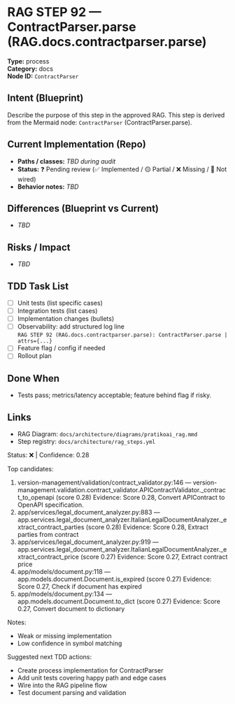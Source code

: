 # RAG STEP 92 — ContractParser.parse (RAG.docs.contractparser.parse)

**Type:** process  
**Category:** docs  
**Node ID:** `ContractParser`

## Intent (Blueprint)
Describe the purpose of this step in the approved RAG. This step is derived from the Mermaid node: `ContractParser` (ContractParser.parse).

## Current Implementation (Repo)
- **Paths / classes:** _TBD during audit_
- **Status:** ❓ Pending review (✅ Implemented / 🟡 Partial / ❌ Missing / 🔌 Not wired)
- **Behavior notes:** _TBD_

## Differences (Blueprint vs Current)
- _TBD_

## Risks / Impact
- _TBD_

## TDD Task List
- [ ] Unit tests (list specific cases)
- [ ] Integration tests (list cases)
- [ ] Implementation changes (bullets)
- [ ] Observability: add structured log line  
  `RAG STEP 92 (RAG.docs.contractparser.parse): ContractParser.parse | attrs={...}`
- [ ] Feature flag / config if needed
- [ ] Rollout plan

## Done When
- Tests pass; metrics/latency acceptable; feature behind flag if risky.

## Links
- RAG Diagram: `docs/architecture/diagrams/pratikoai_rag.mmd`
- Step registry: `docs/architecture/rag_steps.yml`


<!-- AUTO-AUDIT:BEGIN -->
Status: ❌  |  Confidence: 0.28

Top candidates:
1) version-management/validation/contract_validator.py:146 — version-management.validation.contract_validator.APIContractValidator._contract_to_openapi (score 0.28)
   Evidence: Score 0.28, Convert APIContract to OpenAPI specification.
2) app/services/legal_document_analyzer.py:883 — app.services.legal_document_analyzer.ItalianLegalDocumentAnalyzer._extract_contract_parties (score 0.28)
   Evidence: Score 0.28, Extract parties from contract
3) app/services/legal_document_analyzer.py:919 — app.services.legal_document_analyzer.ItalianLegalDocumentAnalyzer._extract_contract_price (score 0.27)
   Evidence: Score 0.27, Extract contract price
4) app/models/document.py:118 — app.models.document.Document.is_expired (score 0.27)
   Evidence: Score 0.27, Check if document has expired
5) app/models/document.py:134 — app.models.document.Document.to_dict (score 0.27)
   Evidence: Score 0.27, Convert document to dictionary

Notes:
- Weak or missing implementation
- Low confidence in symbol matching

Suggested next TDD actions:
- Create process implementation for ContractParser
- Add unit tests covering happy path and edge cases
- Wire into the RAG pipeline flow
- Test document parsing and validation
<!-- AUTO-AUDIT:END -->